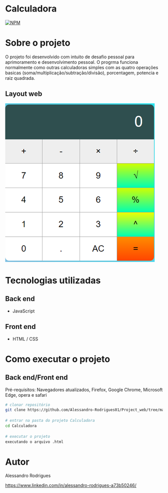 # Calculadora 
[![NPM](https://img.shields.io/npm/l/react)](https://github.com/Alessandro-Rodrigues01/Project_web/blob/main/LICENSE) 

# Sobre o projeto
O projeto foi desenvolvido com intuito de desafio pessoal para aprimoramento e desenvolvimento pessoal.
O progrma funciona normalmente como outras calculadoras simples com as quatro operações basicas (soma/multiplicação/subtração/divisão), porcentagem, potencia e raiz quadrada.


## Layout web
![Web 1](https://github.com/Alessandro-Rodrigues01/Project_web/blob/main/Calculadora/assets/calc-tela1.png)




# Tecnologias utilizadas
## Back end
- JavaScript
  
## Front end
- HTML / CSS


# Como executar o projeto

## Back end/Front end
Pré-requisitos: Navegadores atualizados, Firefox, Google Chrome, Microsoft Edge, opera e safari

```bash
# clonar repositório
git clone https://github.com/Alessandro-Rodrigues01/Project_web/tree/main/Calculadora

# entrar na pasta do projeto Calculadora
cd Calculadora

# executar o projeto
executando o arquivo .html
```

# Autor
Alessandro Rodrigues

https://www.linkedin.com/in/alessandro-rodrigues-a73b50246/

